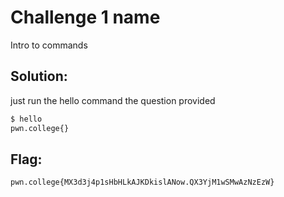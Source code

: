 # Challenge 1 name
Intro to commands

## Solution:

just run the hello command the question provided 

```sh
$ hello
pwn.college{}
```

## Flag: 

```
pwn.college{MX3d3j4p1sHbHLkAJKDkislANow.QX3YjM1wSMwAzNzEzW}
```

